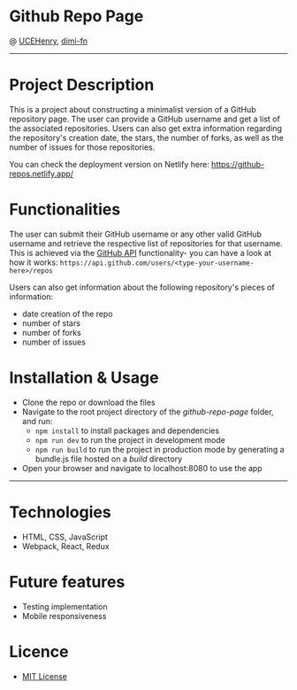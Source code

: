 # Github Repo Page

@ [UCEHenry](https://github.com/UCEHenry), [dimi-fn](https://github.com/dimi-fn)

-----------

# Project Description

This is a project about constructing a minimalist version of a GitHub repository page. The user can provide a GitHub username and get a list of the associated repositories. Users can also get extra information regarding the repository's creation date, the stars, the number of forks, as well as the number of issues for those repositories.

You can check the deployment version on Netlify here: https://github-repos.netlify.app/


# Functionalities

The user can submit their GitHub username or any other valid GitHub username and retrieve the respective list of repositories for that username. This is achieved via the [GitHub API](https://developer.github.com/v3/repos/#list-repositories-for-a-user) functionality- you can have a look at how it works: `https://api.github.com/users/<type-your-username-here>/repos`

Users can also get information about the following repository's pieces of information:
* date creation of the repo
* number of stars
* number of forks
* number of issues 

# Installation & Usage

* Clone the repo or download the files
* Navigate to the root project directory of the *github-repo-page* folder, and run:
    * `npm install` to install packages and dependencies
    * `npm run dev` to run the project in development mode
    * `npm run build` to run the project in production mode by generating a bundle.js file hosted on a *build* directory
* Open your browser and navigate to localhost:8080 to use the app    

----

# Technologies

* HTML, CSS, JavaScript
* Webpack, React, Redux

# Future features

* Testing implementation
* Mobile responsiveness

# Licence

* [MIT License](https://opensource.org/licenses/mit-license.php)
